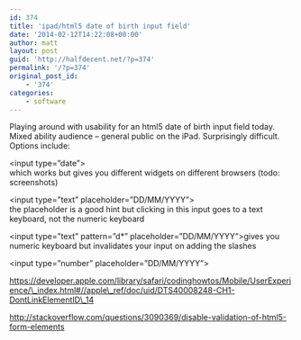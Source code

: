 ```yaml
---
id: 374
title: 'ipad/html5 date of birth input field'
date: '2014-02-12T14:22:08+00:00'
author: matt
layout: post
guid: 'http://halfdecent.net/?p=374'
permalink: '/?p=374'
original_post_id:
    - '374'
categories:
    - software
---
```


Playing around with usability for an html5 date of birth input field today. Mixed ability audience – general public on the iPad. Surprisingly difficult. Options include:

&lt;input type=”date”&gt;  
which works but gives you different widgets on different browsers (todo: screenshots)

&lt;input type=”text” placeholder=”DD/MM/YYYY”&gt;  
the placeholder is a good hint but clicking in this input goes to a text keyboard, not the numeric keyboard

&lt;input type=”text” pattern=”d\*” placeholder=”DD/MM/YYYY”&gt;gives you numeric keyboard but invalidates your input on adding the slashes

&lt;input type=”number” placeholder=”DD/MM/YYYY”&gt;

https://developer.apple.com/library/safari/codinghowtos/Mobile/UserExperience/\_index.html#//apple\_ref/doc/uid/DTS40008248-CH1-DontLinkElementID\_14

http://stackoverflow.com/questions/3090369/disable-validation-of-html5-form-elements